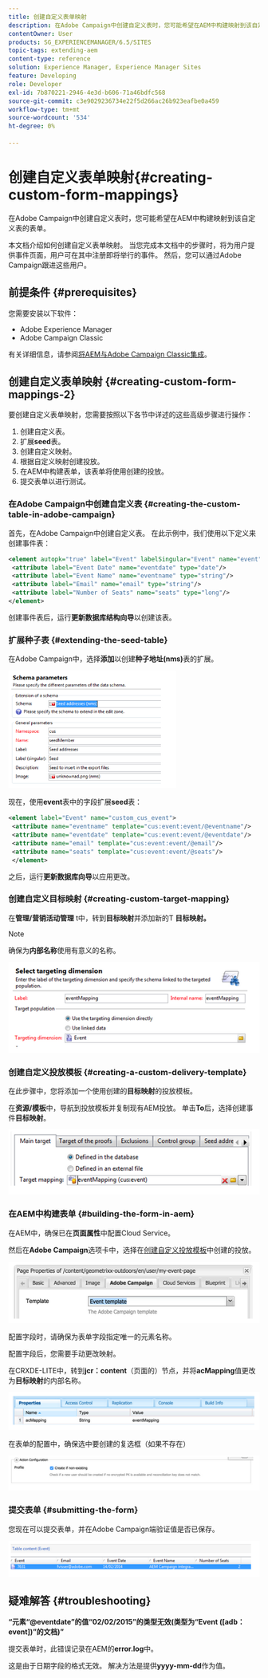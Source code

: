 ```yaml
---
title: 创建自定义表单映射
description: 在Adobe Campaign中创建自定义表时，您可能希望在AEM中构建映射到该自定义表的表单
contentOwner: User
products: SG_EXPERIENCEMANAGER/6.5/SITES
topic-tags: extending-aem
content-type: reference
solution: Experience Manager, Experience Manager Sites
feature: Developing
role: Developer
exl-id: 7b870221-2946-4e3d-b606-71a46bdfc568
source-git-commit: c3e9029236734e22f5d266ac26b923eafbe0a459
workflow-type: tm+mt
source-wordcount: '534'
ht-degree: 0%

---
```


# 创建自定义表单映射{#creating-custom-form-mappings}

在Adobe Campaign中创建自定义表时，您可能希望在AEM中构建映射到该自定义表的表单。

本文档介绍如何创建自定义表单映射。 当您完成本文档中的步骤时，将为用户提供事件页面，用户可在其中注册即将举行的事件。 然后，您可以通过Adobe Campaign跟进这些用户。

## 前提条件 {#prerequisites}

您需要安装以下软件：

* Adobe Experience Manager
* Adobe Campaign Classic

有关详细信息，请参阅[将AEM与Adobe Campaign Classic集成](/help/sites-administering/campaignonpremise.md)。

## 创建自定义表单映射 {#creating-custom-form-mappings-2}

要创建自定义表单映射，您需要按照以下各节中详述的这些高级步骤进行操作：

1. 创建自定义表。
1. 扩展&#x200B;**seed**&#x200B;表。
1. 创建自定义映射。
1. 根据自定义映射创建投放。
1. 在AEM中构建表单，该表单将使用创建的投放。
1. 提交表单以进行测试。

### 在Adobe Campaign中创建自定义表 {#creating-the-custom-table-in-adobe-campaign}

首先，在Adobe Campaign中创建自定义表。 在此示例中，我们使用以下定义来创建事件表：

```xml
<element autopk="true" label="Event" labelSingular="Event" name="event">
 <attribute label="Event Date" name="eventdate" type="date"/>
 <attribute label="Event Name" name="eventname" type="string"/>
 <attribute label="Email" name="email" type="string"/>
 <attribute label="Number of Seats" name="seats" type="long"/>
</element>
```

创建事件表后，运行&#x200B;**更新数据库结构向导**&#x200B;以创建该表。

### 扩展种子表 {#extending-the-seed-table}

在Adobe Campaign中，选择&#x200B;**添加**&#x200B;以创建&#x200B;**种子地址(nms)**&#x200B;表的扩展。

![chlimage_1-194](assets/chlimage_1-194.png)

现在，使用&#x200B;**event**&#x200B;表中的字段扩展&#x200B;**seed**&#x200B;表：

```xml
<element label="Event" name="custom_cus_event">
 <attribute name="eventname" template="cus:event:event/@eventname"/>
 <attribute name="eventdate" template="cus:event:event/@eventdate"/>
 <attribute name="email" template="cus:event:event/@email"/>
 <attribute name="seats" template="cus:event:event/@seats"/>
 </element>
```

之后，运行&#x200B;**更新数据库向导**&#x200B;以应用更改。

### 创建自定义目标映射 {#creating-custom-target-mapping}

在&#x200B;**管理/营销活动管理** t中，转到&#x200B;**目标映射**&#x200B;并添加新的T **目标映射。**

>[!NOTE]
>
>确保为&#x200B;**内部名称**&#x200B;使用有意义的名称。

![chlimage_1-195](assets/chlimage_1-195.png)

### 创建自定义投放模板 {#creating-a-custom-delivery-template}

在此步骤中，您将添加一个使用创建的&#x200B;**目标映射**&#x200B;的投放模板。

在&#x200B;**资源/模板**&#x200B;中，导航到投放模板并复制现有AEM投放。 单击&#x200B;**To**&#x200B;后，选择创建事件&#x200B;**目标映射**。

![chlimage_1-196](assets/chlimage_1-196.png)

### 在AEM中构建表单 {#building-the-form-in-aem}

在AEM中，确保已在&#x200B;**页面属性**&#x200B;中配置Cloud Service。

然后在&#x200B;**Adobe Campaign**&#x200B;选项卡中，选择在[创建自定义投放模板](#creating-a-custom-delivery-template)中创建的投放。

![chlimage_1-197](assets/chlimage_1-197.png)

配置字段时，请确保为表单字段指定唯一的元素名称。

配置字段后，您需要手动更改映射。

在CRXDE-LITE中，转到&#x200B;**jcr：content**（页面的）节点，并将&#x200B;**acMapping**&#x200B;值更改为&#x200B;**目标映射**&#x200B;的内部名称。

![chlimage_1-198](assets/chlimage_1-198.png)

在表单的配置中，确保选中要创建的复选框（如果不存在）

![chlimage_1-199](assets/chlimage_1-199.png)

### 提交表单 {#submitting-the-form}

您现在可以提交表单，并在Adobe Campaign端验证值是否已保存。

![chlimage_1-200](assets/chlimage_1-200.png)

## 疑难解答 {#troubleshooting}

**“元素“@eventdate”的值“02/02/2015”的类型无效(类型为“Event ([adb：event])”的文档)”**

提交表单时，此错误记录在AEM的&#x200B;**error.log**&#x200B;中。

这是由于日期字段的格式无效。 解决方法是提供&#x200B;**yyyy-mm-dd**&#x200B;作为值。
